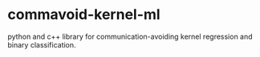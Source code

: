 # commavoid-kernel-ml
python and c++ library for communication-avoiding kernel regression and binary classification. 
